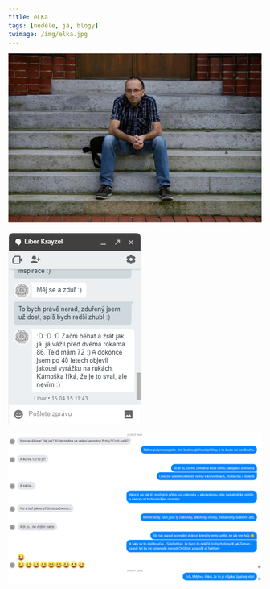```yaml
---
title: eLKa
tags: [neděle, já, blogy]
twimage: /img/elka.jpg
---
```


![cover](/img/elka.jpg)



![cover](/img/elka-g.png)

![cover](/img/elka-fb.png)